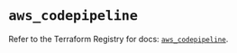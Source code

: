 # `aws_codepipeline`

Refer to the Terraform Registry for docs: [`aws_codepipeline`](https://registry.terraform.io/providers/hashicorp/aws/5.42.0/docs/resources/codepipeline).
